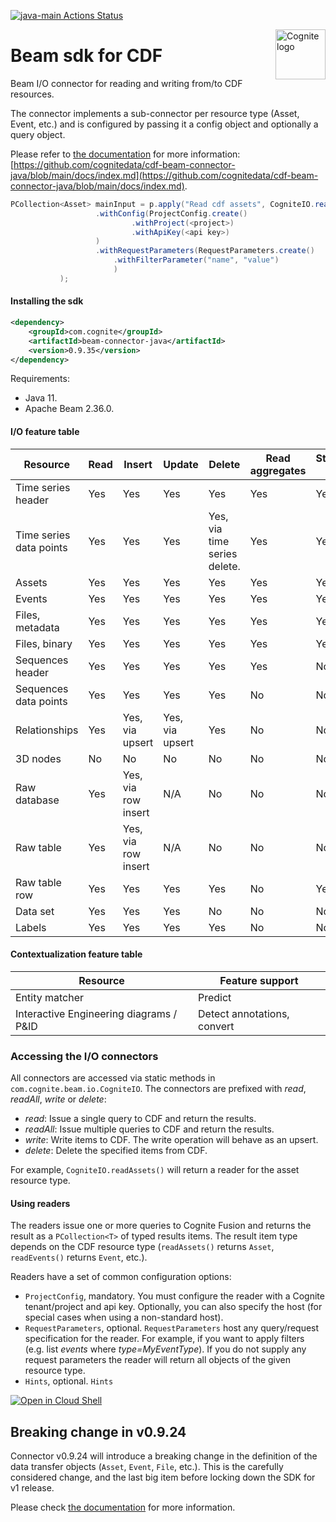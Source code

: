 [![java-main Actions Status](https://github.com/cognitedata/cdf-beam-connector-java/workflows/java-main/badge.svg)](https://github.com/cognitedata/cdf-beam-connector-java/actions)

<a href="https://cognite.com/">
    <img src="https://raw.githubusercontent.com/cognitedata/cognite-python-docs/master/img/cognite_logo.png" alt="Cognite logo" title="Cognite" align="right" height="80" />
</a>

# Beam sdk for CDF

Beam I/O connector for reading and writing from/to CDF resources.

The connector implements a sub-connector per resource type (Asset, Event, etc.) and is configured
by passing it a config object and optionally a query object.

Please refer to [the documentation](https://github.com/cognitedata/cdf-beam-connector-java/blob/main/docs/index.md) for more
information: [https://github.com/cognitedata/cdf-beam-connector-java/blob/main/docs/index.md](https://github.com/cognitedata/cdf-beam-connector-java/blob/main/docs/index.md).

```java
PCollection<Asset> mainInput = p.apply("Read cdf assets", CogniteIO.readAssets()
                   .withConfig(ProjectConfig.create()
                           .withProject(<project>)
                           .withApiKey(<api key>)
                   )
                   .withRequestParameters(RequestParameters.create()
                       .withFilterParameter("name", "value")
                       )
           );
```
    
#### Installing the sdk

```xml
<dependency>    
    <groupId>com.cognite</groupId>
    <artifactId>beam-connector-java</artifactId>
    <version>0.9.35</version>
</dependency>
```
Requirements:
- Java 11.
- Apache Beam 2.36.0.

#### I/O feature table

| Resource | Read | Insert | Update | Delete | Read aggregates | Streaming read | Streaming write
| --- | --- | --- | --- | --- | --- | --- | --- |
| Time series header | Yes | Yes | Yes | Yes | Yes | Yes | Yes
| Time series data points | Yes | Yes | Yes | Yes, via time series delete. | Yes | Yes | Yes
| Assets | Yes | Yes | Yes | Yes | Yes | Yes | Yes |
| Events | Yes | Yes | Yes | Yes | Yes | Yes | Yes |
| Files, metadata | Yes | Yes | Yes | Yes | Yes | Yes | Yes |
| Files, binary | Yes | Yes | Yes | Yes | Yes | Yes | Yes |
| Sequences header | Yes | Yes | Yes | Yes | Yes | No | Yes |
| Sequences data points | Yes | Yes | Yes | Yes | No | No | Yes |
| Relationships | Yes | Yes,  via upsert | Yes, via upsert |Yes | No | No | Yes |
| 3D nodes | No | No | No | No | No | No | No |
| Raw database | Yes | Yes, via row insert | N/A | No | No | No | Yes |
| Raw table | Yes | Yes, via row insert | N/A | No | No | No | Yes |
| Raw table row | Yes | Yes | Yes | Yes | No | Yes | Yes |
| Data set | Yes | Yes | Yes | No | No | No | Yes |
| Labels | Yes | Yes | Yes | Yes | No | No | Yes |

#### Contextualization feature table
| Resource | Feature support |
| --- | --- |
| Entity matcher | Predict |
| Interactive Engineering diagrams / P&ID | Detect annotations, convert |

### Accessing the I/O connectors

All connectors are accessed via static methods in `com.cognite.beam.io.CogniteIO`. The connectors are prefixed with
 _read_, _readAll_, _write_ or _delete_:

- _read_: Issue a single query to CDF and return the results.
- _readAll_: Issue multiple queries to CDF and return the results.
- _write_: Write items to CDF. The write operation will behave as an upsert.
- _delete_: Delete the specified items from CDF.

For example, `CogniteIO.readAssets()` will return a reader for the asset resource type.

#### Using readers

The readers issue one or more queries to Cognite Fusion and returns the result as a `PCollection<T>` of typed results items. The result item type depends on the CDF resource type (`readAssets()` returns `Asset`, `readEvents()` returns `Event`, etc.).

Readers have a set of common configuration options:

- `ProjectConfig`, mandatory. You must configure the reader with a Cognite tenant/project and api key. Optionally, you can also specify the host (for special cases when using a non-standard host).
- `RequestParameters`, optional. `RequestParameters` host any query/request specification for the reader. For example, if you want to apply filters (e.g. list _events_ where _type=MyEventType_). If you do not supply any request parameters the reader will return all objects of the given resource type.
- `Hints`, optional. `Hints`

[![Open in Cloud Shell](http://gstatic.com/cloudssh/images/open-btn.svg)](https://console.cloud.google.com/cloudshell/editor?cloudshell_git_repo=https://github.com/cognitedata/cdp-beam-connector-java.git)

## Breaking change in v0.9.24

Connector v0.9.24 will introduce a breaking change in the definition of the data transfer objects
(`Asset`, `Event`, `File`, etc.). This is the carefully considered change, and the last big item before locking down
the SDK for v1 release.

Please check [the documentation](https://github.com/cognitedata/cdf-beam-connector-java/blob/main/docs/readAndWriteData.md#migrating-from-sdk-0924) for more information.
